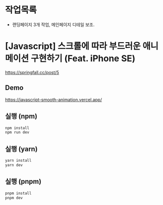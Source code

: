 # 작업목록
- 랜딩페이지 3개 작업, 메인페이지 디테일 보조.

# [Javascript] 스크롤에 따라 부드러운 애니메이션 구현하기 (Feat. iPhone SE)

<https://springfall.cc/post/5>

## Demo

<https://javascript-smooth-animation.vercel.app/>

## 실행 (npm)

```bash
npm install
npm run dev
```

## 실행 (yarn)

```bash
yarn install
yarn dev
```

## 실행 (pnpm)

```bash
pnpm install
pnpm dev
```

